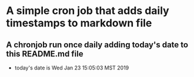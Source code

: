 A simple cron job that adds daily timestamps to markdown file
============================================================
## A chronjob run once daily adding today's date to this README.md file
* today's date is Wed Jan 23 15:05:03 MST 2019
